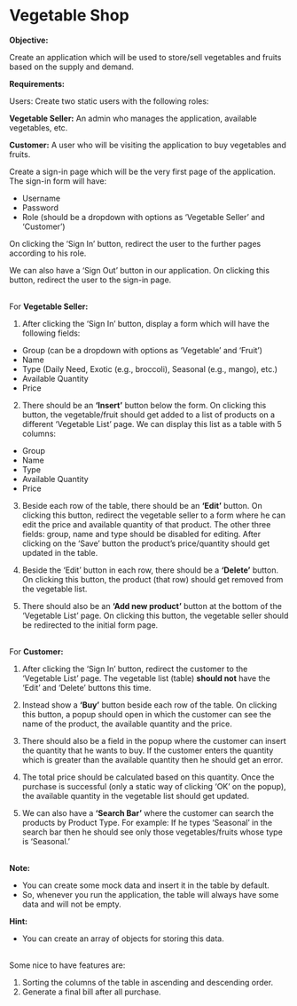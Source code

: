 
# Vegetable Shop


**Objective:**

Create an application which will be used to store/sell vegetables and fruits based on the supply and demand.

**Requirements:**

Users: Create two static users with the following roles:

**Vegetable Seller:** An admin who manages the application, available vegetables, etc.

**Customer:** A user who will be visiting the application to buy vegetables and fruits.

Create a sign-in page which will be the very first page of the application. The sign-in form will have:
- Username
- Password
- Role (should be a dropdown with options as ‘Vegetable Seller’ and ‘Customer’)

On clicking the ‘Sign In’ button, redirect the user to the further pages according to his role.

We can also have a ‘Sign Out’ button in our application. On clicking this button, redirect the user to the sign-in page.
<br></br>

For **Vegetable Seller:**

1. After clicking the ‘Sign In’ button, display a form which will have the following fields:
- Group (can be a dropdown with options as ‘Vegetable’ and ‘Fruit’)
- Name
- Type (Daily Need, Exotic (e.g., broccoli), Seasonal (e.g., mango), etc.)
- Available Quantity
- Price

2. There should be an **‘Insert’** button below the form. On clicking this button, the vegetable/fruit should get added to a list of products on a different ‘Vegetable List’ page. We can display this list as a table with 5 columns:
- Group
- Name
- Type
- Available Quantity
- Price

3. Beside each row of the table, there should be an **‘Edit’** button. On clicking this button, redirect the vegetable seller to a form where he can edit the price and available quantity of that product. The other three fields: group, name and type should be disabled for editing. After clicking on the ‘Save’ button the product’s price/quantity should get updated in the table.

4. Beside the ‘Edit’ button in each row, there should be a **‘Delete’** button. On clicking this button, the product (that row) should get removed from the vegetable list.

5. There should also be an **‘Add new product’** button at the bottom of the ‘Vegetable List’ page. On clicking this button, the vegetable seller should be redirected to the initial form page.
<br></br>

For **Customer:**

1. After clicking the ‘Sign In’ button, redirect the customer to the ‘Vegetable List’ page. The vegetable list (table) **should not** have the ‘Edit’ and ‘Delete’ buttons this time.

2. Instead show a **‘Buy’** button beside each row of the table. On clicking this button, a popup should open in which the customer can see the name of the product, the available quantity and the price.

3. There should also be a field in the popup where the customer can insert the quantity that he wants to buy. If the customer enters the quantity which is greater than the available quantity then he should get an error.

4. The total price should be calculated based on this quantity. Once the purchase is successful (only a static way of clicking ‘OK’ on the popup), the available quantity in the vegetable list should get updated.

5. We can also have a **‘Search Bar’** where the customer can search the products by Product Type. For example: If he types ‘Seasonal’ in the search bar then he should see only those vegetables/fruits whose type is ‘Seasonal.’
<br></br>

**Note:**
- You can create some mock data and insert it in the table by default.
- So, whenever you run the application, the table will always have some data and will not be empty.

**Hint:**
- You can create an array of objects for storing this data.
<br></br>

Some nice to have features are:

1. Sorting the columns of the table in ascending and descending order.
2. Generate a final bill after all purchase.
